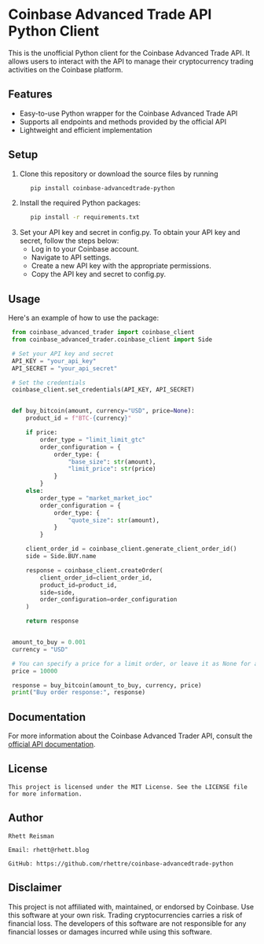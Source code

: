 # Coinbase Advanced Trade API Python Client

This is the unofficial Python client for the Coinbase Advanced Trade API. It allows users to interact with the API to manage their cryptocurrency trading activities on the Coinbase platform.

## Features

- Easy-to-use Python wrapper for the Coinbase Advanced Trade API
- Supports all endpoints and methods provided by the official API
- Lightweight and efficient implementation

## Setup

   1. Clone this repository or download the source files by running
         ```bash
            pip install coinbase-advancedtrade-python

   2. Install the required Python packages:
         ```bash
            pip install -r requirements.txt

   3. Set your API key and secret in config.py. To obtain your API key and secret, follow the steps below:
      - Log in to your Coinbase account.
      - Navigate to API settings.
      - Create a new API key with the appropriate permissions.
      - Copy the API key and secret to config.py.

## Usage

Here's an example of how to use the package: 

```python
 from coinbase_advanced_trader import coinbase_client
 from coinbase_advanced_trader.coinbase_client import Side

 # Set your API key and secret
 API_KEY = "your_api_key"
 API_SECRET = "your_api_secret"

 # Set the credentials
 coinbase_client.set_credentials(API_KEY, API_SECRET)


 def buy_bitcoin(amount, currency="USD", price=None):
     product_id = f"BTC-{currency}"

     if price:
         order_type = "limit_limit_gtc"
         order_configuration = {
             order_type: {
                 "base_size": str(amount),
                 "limit_price": str(price)
             }
         }
     else:
         order_type = "market_market_ioc"
         order_configuration = {
             order_type: {
                 "quote_size": str(amount),
             }
         }

     client_order_id = coinbase_client.generate_client_order_id()
     side = Side.BUY.name

     response = coinbase_client.createOrder(
         client_order_id=client_order_id,
         product_id=product_id,
         side=side,
         order_configuration=order_configuration
     )

     return response


 amount_to_buy = 0.001
 currency = "USD"

 # You can specify a price for a limit order, or leave it as None for a market order
 price = 10000

 response = buy_bitcoin(amount_to_buy, currency, price)
 print("Buy order response:", response)
```

## Documentation

For more information about the Coinbase Advanced Trader API, consult the [official API documentation](https://docs.cloud.coinbase.com/advanced-trade-api/docs/rest-api-overview/).

## License
    This project is licensed under the MIT License. See the LICENSE file for more information.

## Author
    Rhett Reisman

    Email: rhett@rhett.blog

    GitHub: https://github.com/rhettre/coinbase-advancedtrade-python

## Disclaimer

This project is not affiliated with, maintained, or endorsed by Coinbase. Use this software at your own risk. Trading cryptocurrencies carries a risk of financial loss. The developers of this software are not responsible for any financial losses or damages incurred while using this software.

